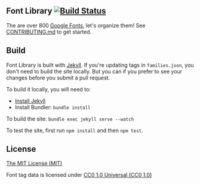 Font Library [![Build Status](https://travis-ci.org/katydecorah/font-library.svg?branch=gh-pages)](https://travis-ci.org/katydecorah/font-library)
-----------

The are over 800 [Google Fonts](http://www.google.com/fonts), let's organize them! See [CONTRIBUTING.md](https://github.com/katydecorah/font-library/blob/gh-pages/CONTRIBUTING.md) to get started.

## Build

Font Library is built with [Jekyll](http://jekyllrb.com/). If you're updating tags in `families.json`, you don't need to build the site locally. But you can if you prefer to see your changes before you submit a pull request.

To build it locally, you will need to:

* [Install Jekyll](https://help.github.com/articles/using-jekyll-with-pages/#installing-jekyll)
* Install Bundler: `bundle install`

To build the site: `bundle exec jekyll serve --watch`

To test the site, first run `npm install` and then `npm test`.

## License

[The MIT License (MIT)](LICENSE)

Font tag data is licensed under [CC0 1.0 Universal (CC0 1.0)](http://creativecommons.org/publicdomain/zero/1.0/)
